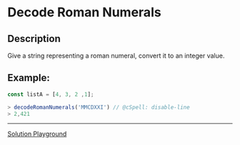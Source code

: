 # Decode Roman Numerals

## Description

Give a string representing a roman numeral, convert it to an integer value.

## Example:

```ts
const listA = [4, 3, 2 ,1];

> decodeRomanNumerals('MMCDXXI') // @cSpell: disable-line
> 2,421
```

---

[Solution Playground](https://tsplay.dev/we3PVm)
